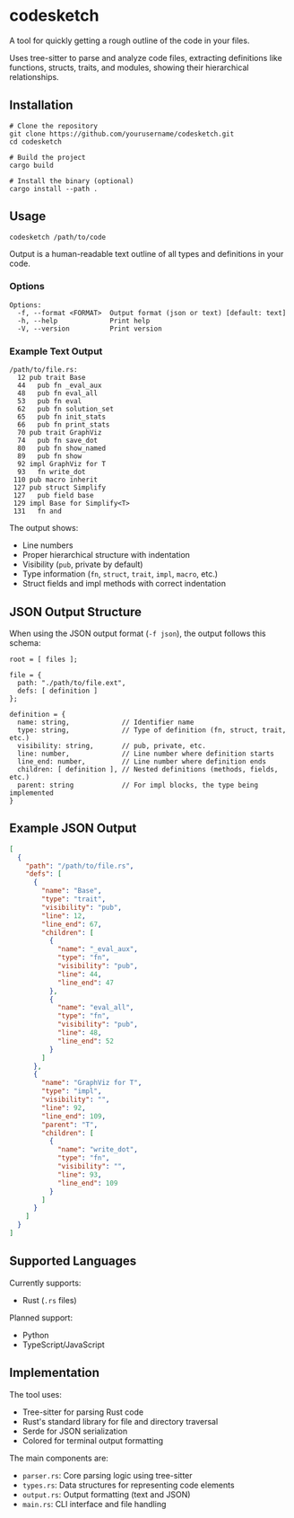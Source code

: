 # codesketch

A tool for quickly getting a rough outline of the code in your files.

Uses tree-sitter to parse and analyze code files, extracting definitions like functions, structs, traits, and modules, showing their hierarchical relationships.

## Installation

```
# Clone the repository
git clone https://github.com/yourusername/codesketch.git
cd codesketch

# Build the project
cargo build

# Install the binary (optional)
cargo install --path .
```

## Usage

```
codesketch /path/to/code
```

Output is a human-readable text outline of all types and definitions in your code.

### Options

```
Options:
  -f, --format <FORMAT>  Output format (json or text) [default: text]
  -h, --help             Print help
  -V, --version          Print version
```

### Example Text Output

```
/path/to/file.rs:
  12 pub trait Base
  44   pub fn _eval_aux
  48   pub fn eval_all
  53   pub fn eval
  62   pub fn solution_set
  65   pub fn init_stats
  66   pub fn print_stats
  70 pub trait GraphViz
  74   pub fn save_dot
  80   pub fn show_named
  89   pub fn show
  92 impl GraphViz for T
  93   fn write_dot
 110 pub macro inherit
 127 pub struct Simplify
 127   pub field base
 129 impl Base for Simplify<T>
 131   fn and
```

The output shows:
- Line numbers
- Proper hierarchical structure with indentation
- Visibility (`pub`, private by default)
- Type information (`fn`, `struct`, `trait`, `impl`, `macro`, etc.)
- Struct fields and impl methods with correct indentation

## JSON Output Structure

When using the JSON output format (`-f json`), the output follows this schema:

```
root = [ files ];

file = {
  path: "./path/to/file.ext",
  defs: [ definition ]
};

definition = {
  name: string,             // Identifier name
  type: string,             // Type of definition (fn, struct, trait, etc.)
  visibility: string,       // pub, private, etc.
  line: number,             // Line number where definition starts
  line_end: number,         // Line number where definition ends
  children: [ definition ], // Nested definitions (methods, fields, etc.)
  parent: string            // For impl blocks, the type being implemented
}
```

## Example JSON Output

```json
[
  {
    "path": "/path/to/file.rs",
    "defs": [
      {
        "name": "Base",
        "type": "trait",
        "visibility": "pub",
        "line": 12,
        "line_end": 67,
        "children": [
          {
            "name": "_eval_aux",
            "type": "fn",
            "visibility": "pub",
            "line": 44,
            "line_end": 47
          },
          {
            "name": "eval_all",
            "type": "fn",
            "visibility": "pub",
            "line": 48,
            "line_end": 52
          }
        ]
      },
      {
        "name": "GraphViz for T",
        "type": "impl",
        "visibility": "",
        "line": 92,
        "line_end": 109,
        "parent": "T",
        "children": [
          {
            "name": "write_dot",
            "type": "fn",
            "visibility": "",
            "line": 93,
            "line_end": 109
          }
        ]
      }
    ]
  }
]
```

## Supported Languages

Currently supports:
- Rust (`.rs` files)

Planned support:
- Python
- TypeScript/JavaScript

## Implementation

The tool uses:
- Tree-sitter for parsing Rust code
- Rust's standard library for file and directory traversal
- Serde for JSON serialization
- Colored for terminal output formatting

The main components are:
- `parser.rs`: Core parsing logic using tree-sitter 
- `types.rs`: Data structures for representing code elements
- `output.rs`: Output formatting (text and JSON)
- `main.rs`: CLI interface and file handling
